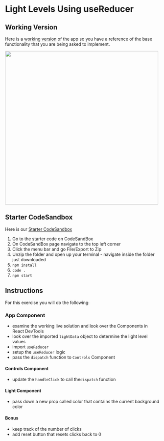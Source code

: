 # Light Levels Using useReducer

## Working Version

Here is a [working version](https://o4noc.csb.app/) of the app so you have a reference of the base functionality that you are being asked to implement.

<img src="https://i.imgur.com/yx9Z8M0.png" width=500/>

## Starter CodeSandbox

Here is our [Starter CodeSandbox](https://codesandbox.io/s/light-levels-usereducer-starter-hesji?file=/src/Components/App.js)

1. Go to the starter code on CodeSandBox
2. On CodeSandBox page navigate to the top left corner
3. Click the menu bar and go File/Export to Zip
4. Unzip the folder and open up your terminal - navigate inside the folder just downloaded
5. `npm install`
7. `code .`
8. `npm start`

## Instructions

For this exercise you will do the following:

### App Component

- examine the working live solution and look over the Components in React DevTools
- look over the imported `lightData` object to determine the light level values
- import `useReducer`
- setup the `useReducer` logic
- pass the `dispatch` function to `Controls` Component

#### Controls Component

- update the `handleClick` to call the`dispatch` function

#### Light Component

- pass down a new prop called color that contains the current background color

#### Bonus

- keep track of the number of clicks
- add reset button that resets clicks back to 0

<!-- [Solution Code](https://codesandbox.io/s/light-levels-usereducer-solution-8w6m8?file=/src/Components/App.js) -->
